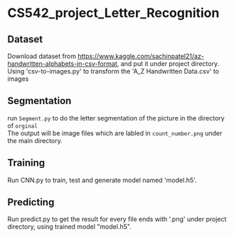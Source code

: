 # CS542_project_Letter_Recognition

## Dataset

Download dataset from https://www.kaggle.com/sachinpatel21/az-handwritten-alphabets-in-csv-format, and put it under project directory.
Using 'csv-to-images.py' to transform the 'A_Z Handwritten Data.csv' to images  

## Segmentation
run `Segment.py` to do the letter segmentation of the picture in the directory of `orginal`  
The output will be image files which are labled in `count_number.png` under the main directory.  
## Training
Run CNN.py to train, test and generate model named 'model.h5'. 

## Predicting
Run predict.py to get the result for every file ends with '.png' under project directory, using trained model "model.h5".
